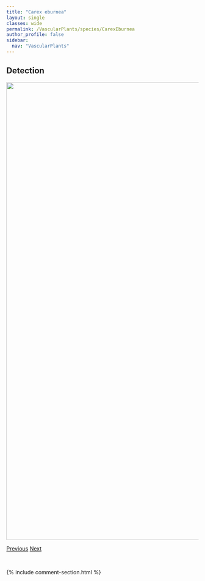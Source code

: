```yaml
---
title: "Carex eburnea"
layout: single
classes: wide
permalink: /VascularPlants/species/CarexEburnea
author_profile: false
sidebar:
  nav: "VascularPlants"
---
```


<h2>Detection</h2>

<a href="https://drive.google.com/uc?export=view&id=1a3-JIBqr-9AsTW3satwctolvxMYtHuwu">
<img src="https://drive.google.com/uc?export=view&id=1a3-JIBqr-9AsTW3satwctolvxMYtHuwu" height = "1200" width = "800">
</a>


<a href="/DevelopmentWebsite/VascularPlants/species/CarexDuriuscula" class="pagination--pager" title="Carex duriuscula">Previous</a> <a href="/DevelopmentWebsite/VascularPlants/species/CarexFilifolia" class="pagination--pager" title="Carex filifolia">Next</a>

<p>&nbsp;</p>

{% include comment-section.html %}
